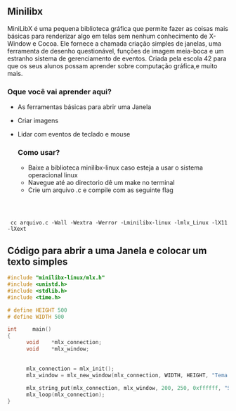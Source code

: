 ## Minilibx 
MiniLibX é uma pequena biblioteca gráfica que permite fazer as coisas mais básicas para renderizar algo em telas sem nenhum conhecimento de X-Window e Cocoa. Ele fornece a chamada criação simples de janelas, uma ferramenta de desenho questionável, funções de imagem meia-boca e um estranho sistema de gerenciamento de eventos. 
Criada pela escola 42 para que os seus alunos possam aprender sobre computação gráfica,e muito mais.

### Oque você vai aprender aqui?

- As ferramentas básicas para abrir uma Janela
- Criar imagens
- Lidar com eventos de teclado e mouse

  ### Como usar?
  - Baixe a biblioteca minilibx-linux caso esteja a usar o sistema operacional linux
  - Navegue até ao directorio dê um make no terminal
  - Crie um arquivo .c e compile com as seguinte flag
 <br>
  
  
  ```
  
   cc arquivo.c -Wall -Wextra -Werror -Lminilibx-linux -lmlx_Linux -lX11 -lXext

  ```

  ## Código para abrir a uma Janela e colocar um texto simples

  ```c
#include "minilibx-linux/mlx.h"
#include <unistd.h>
#include <stdlib.h>
#include <time.h>

# define HEIGHT 500
# define WIDTH 500

int     main()
{
        void    *mlx_connection;
        void    *mlx_window;
        
        
        mlx_connection = mlx_init();
        mlx_window = mlx_new_window(mlx_connection, WIDTH, HEIGHT, "Tema do projecto");
        
        mlx_string_put(mlx_connection, mlx_window, 200, 250, 0xffffff, "Sejam bem vindos");
        mlx_loop(mlx_connection);
}
  ```
